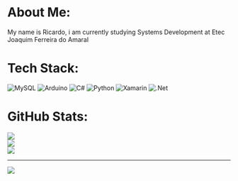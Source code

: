 # About Me:
My name is Ricardo, i am currently studying Systems Development at Etec Joaquim Ferreira do Amaral 


#  Tech Stack:
![MySQL](https://img.shields.io/badge/mysql-4479A1.svg?style=for-the-badge&logo=mysql&logoColor=white) 
![Arduino](https://img.shields.io/badge/-Arduino-00979D?style=for-the-badge&logo=Arduino&logoColor=white) 
![C#](https://img.shields.io/badge/c%23-%23239120.svg?style=for-the-badge&logo=csharp&logoColor=white) 
![Python](https://img.shields.io/badge/python-3670A0?style=for-the-badge&logo=python&logoColor=ffdd54) 
![Xamarin](https://img.shields.io/badge/Xamarin-3199DC?style=for-the-badge&logo=xamarin&logoColor=white) 
![.Net](https://img.shields.io/badge/.NET-5C2D91?style=for-the-badge&logo=.net&logoColor=white)
#  GitHub Stats:
![](https://github-readme-stats.vercel.app/api?username=akaricardinho&theme=gotham&hide_border=true&include_all_commits=false&count_private=false)<br/>
![](https://github-readme-streak-stats.herokuapp.com/?user=akaricardinho&theme=gotham&hide_border=true)<br/>
![](https://github-readme-stats.vercel.app/api/top-langs/?username=akaricardinho&theme=gotham&hide_border=true&include_all_commits=false&count_private=false&layout=compact)

---
[![](https://visitcount.itsvg.in/api?id=akaricardinho&icon=5&color=12)](https://visitcount.itsvg.in)
